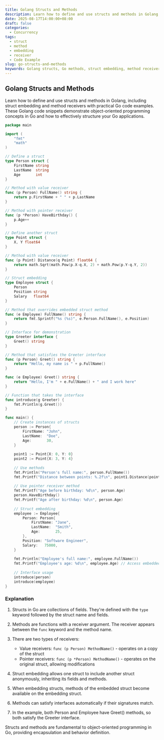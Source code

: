 ```yaml
---
title: Golang Structs and Methods
description: Learn how to define and use structs and methods in Golang, including struct embedding and method receivers with practical Go code examples.
date: 2025-08-17T14:00:00+08:00
draft: false
categories:
  - Concurrency
tags:
  - struct
  - method
  - embedding
  - receiver
  - Code Example
slug: go-structs-and-methods
keywords: Golang structs, Go methods, struct embedding, method receivers, Golang programming structs, Go object oriented programming
---
```


## Golang Structs and Methods

Learn how to define and use structs and methods in Golang, including struct embedding and method receivers with practical Go code examples. These Golang code snippets demonstrate object-oriented programming concepts in Go and how to effectively structure your Go applications.

```go
package main

import (
    "fmt"
    "math"
)

// Define a struct
type Person struct {
    FirstName string
    LastName  string
    Age       int
}

// Method with value receiver
func (p Person) FullName() string {
    return p.FirstName + " " + p.LastName
}

// Method with pointer receiver
func (p *Person) HaveBirthday() {
    p.Age++
}

// Define another struct
type Point struct {
    X, Y float64
}

// Method with value receiver
func (p Point) Distance(q Point) float64 {
    return math.Sqrt(math.Pow(p.X-q.X, 2) + math.Pow(p.Y-q.Y, 2))
}

// Struct embedding
type Employee struct {
    Person
    Position string
    Salary   float64
}

// Method that overrides embedded struct method
func (e Employee) FullName() string {
    return fmt.Sprintf("%s (%s)", e.Person.FullName(), e.Position)
}

// Interface for demonstration
type Greeter interface {
    Greet() string
}

// Method that satisfies the Greeter interface
func (p Person) Greet() string {
    return "Hello, my name is " + p.FullName()
}

func (e Employee) Greet() string {
    return "Hello, I'm " + e.FullName() + " and I work here"
}

// Function that takes the interface
func introduce(g Greeter) {
    fmt.Println(g.Greet())
}

func main() {
    // Create instances of structs
    person := Person{
        FirstName: "John",
        LastName:  "Doe",
        Age:       30,
    }
    
    point1 := Point{X: 0, Y: 0}
    point2 := Point{X: 3, Y: 4}
    
    // Use methods
    fmt.Println("Person's full name:", person.FullName())
    fmt.Printf("Distance between points: %.2f\n", point1.Distance(point2))
    
    // Use pointer receiver method
    fmt.Printf("Age before birthday: %d\n", person.Age)
    person.HaveBirthday()
    fmt.Printf("Age after birthday: %d\n", person.Age)
    
    // Struct embedding
    employee := Employee{
        Person: Person{
            FirstName: "Jane",
            LastName:  "Smith",
            Age:       25,
        },
        Position: "Software Engineer",
        Salary:   75000,
    }
    
    fmt.Println("Employee's full name:", employee.FullName())
    fmt.Printf("Employee's age: %d\n", employee.Age) // Access embedded field
    
    // Interface usage
    introduce(person)
    introduce(employee)
}
```

### Explanation

1. Structs in Go are collections of fields. They're defined with the `type` keyword followed by the struct name and fields.

2. Methods are functions with a receiver argument. The receiver appears between the `func` keyword and the method name.

3. There are two types of receivers:
   - Value receivers: `func (p Person) MethodName()` - operates on a copy of the struct
   - Pointer receivers: `func (p *Person) MethodName()` - operates on the original struct, allowing modifications

4. Struct embedding allows one struct to include another struct anonymously, inheriting its fields and methods.

5. When embedding structs, methods of the embedded struct become available on the embedding struct.

6. Methods can satisfy interfaces automatically if their signatures match.

7. In the example, both Person and Employee have Greet() methods, so both satisfy the Greeter interface.

Structs and methods are fundamental to object-oriented programming in Go, providing encapsulation and behavior definition.
